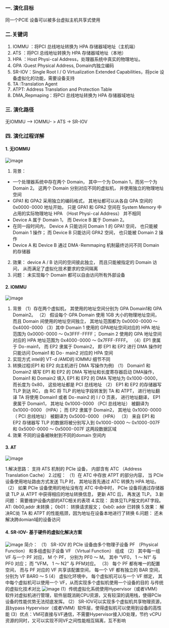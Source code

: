 ### 一. 演化目标
同一个PCIE 设备可以被多台虚拟主机共享式使用

### 二.关键词
1. IOMMU ：将PCI 总线地址转换为 HPA 存储器域地址（主机端）
2. ATS  ：将PCI 总线地址转换为 HPA 存储器域地址（本地）
3. HPA  ：Host Physi⁃cal Address，处理器系统中真实的物理地址。
4. GPA  :Guest Physical Address, Domain内独立编码
5. SR-IOV：Single Root I / O Virtualization Extended Capabilities，将pcie 设备虚拟化的功能，需要设备支持
6. TA  :Translation Agent
7. ATPT: Address Translation and Protection Table
8. DMA_Repmaping：将PCI 总线地址转换为 HPA 存储器域地址

### 三. 演化路径

无IOMMU --> IOMMU- > ATS -> SR-IOV

### 四. 演化过程详解
#### 1. 无IOMMU
![image](https://github.com/user-attachments/assets/8d846a1e-d360-410d-ac99-8999c9189a1b)

1. 背景：
  - 一个处理器系统中存在两个 Domain， 其中一个为 Domain 1，而另一个为 Domain 2。 这两个 Domain 分别对应不同的虚拟机， 并使用独立的物理地址空间
  - GPA1 和 GPA2 采用独立的编码格式， 其地址都可以从各自 GPA 空间的 0x0000⁃0000 地址开始， 只是 GPA1 和 GPA2 空间在 System Memory 中占用的实际物理地址 HPA （Host Physi⁃cal Address） 并不相同
  - Device A 属于 Domain 1， 而 Device B 属于 Domain 2。
  - 在同一段时间内， Device A 只能访问 Domain 1 的 GPA1 空间， 也只能被 Domain 1 操作； 而 Device B 只能访问 GPA2 空间， 也只能被 Domain 2 操作
  - Device A 和 Device B 通过 DMA⁃Remmaping 机制最终访问不同 Domain 的存储器
2. 效果：
   device A / B 访问的空间彼此独立， 而且只能被指定的 Domain 访问， 从而满足了虚拟化技术要求的空间隔离
3. 问题：
  未实现每个 Domain 都可以自由访问所有外部设备


#### 2. IOMMU
![image](https://github.com/user-attachments/assets/4ab68613-45c7-4057-b58d-7fa18bca264f)

1. 背景
  （1）存在两个虚拟机， 其使用的地址空间分别为 GPA Domain1和 GPA Domain2。
  （2） 假设每个 GPA Domain 使用 1GB 大小的物理地址空间， 而且 Domain 间使用的地址空间独立， 其地址范围都为 0x0000⁃0000 ～ 0x4000⁃0000
  （3）其中 Domain 1 使用的 GPA地址空间对应的 HPA 地址范围为 0x0000⁃0000 ～ 0x3FFF⁃FFFF； Domain 2 使用的 GPA 地址空间对应的 HPA 地址范围为 0x4000⁃0000 ～ 0x7FFF⁃FFFF。
  （4）EP1 隶属于 Do⁃main1， 而 EP2 隶属于 Domain2，  即 EP1 和 EP2 进行 DMA 操作时只能访问 Domain1 和 Do⁃  main2 对应的 HPA 空间
2. 实现方式
    intel的  VT⁃d /AMD的  IOMMU 细节不同
3. 转换过程(EP1 和 EP2 向主机进行 DMA 写操作为例)
   （1） Domain1 和 Domain2 填写 EP1 和 EP2 的 DMA 写地址和长度寄存器启动 DMA操作，  Domain1 和 Domain2 填入 EP1 和 EP2 的 DMA 写地址为 0x1000⁃0000， 而长度为 0x80， 这些地址都是 PCI 总线地址
   （2） EP1 和 EP2 的存储器写 TLP 到达 RC，  由 RC 将 TLP 的地址字段转发到 TA 和 ATPT， 进行地址翻译
            TA 将使用 Domain1 或者 Do⁃main2 的 I / O 页表， 进行地址翻译， 
            EP1 隶属于 Domain1， 其地址 0x1000⁃0000 （PCI 总线地址） 被翻译为 0x1000⁃0000 （HPA）； 
            而 EP2 隶属于 Domain2， 其地址 0x1000⁃0000 （ PCI 总线地址） 被翻译为 0x5000⁃0000 （HPA）
  （3） 来自 EP1 和 EP2 存储器写 TLP 的数据将被分别写入到 0x1000⁃0000 ～ 0x1000⁃007F和 0x5000⁃0000 ～ 0x5000⁃007F 这两段数据区域
4. 效果
 不同的设备被映射到不同的domain 空间内



#### 3. AT
![image](https://github.com/user-attachments/assets/00365819-cbb8-4e0d-991b-f10cba225254)

1.解决思路：
  支持 ATS 机制的 PCIe 设备， 内部含有 ATC （Address Translation Cache）
2.过程：
（1）在 ATC 中存放 ATPT 的部分内容， 当 PCIe 设备使用地址路由方式发送 TLP 时， 其地址首先通过 ATC 转换为 HPA 地址。
（2） 如果 PCIe 设备使用的地址没有在 ATC 中命中时， PCIe 设备将通过存储器读 TLP 从 ATPT 中获得相应的地址转换信息， 更新 ATC 后， 再发送 TLP。
3.新问题：
需要维护设备内部的ATC相关的表项
4.实现：
  具体见TLP报文的AT字段。
  AT:   0b00,addr 未转换； 0b01： 转换请求报文； 0xb0: addr 已转换
5.效果：
解决RC处 TA 和 ATPT 的性能瓶颈，因为地址在设备本地进行了转换
6.问题：
 还未解决跨domian域的设备访问


#### 4. SR-IOV- 基于硬件的虚拟化解决方案

![image](https://github.com/user-attachments/assets/f3c5d837-bd7f-4ebb-b607-279d208165b0)
简介：
  （1） SR⁃IOV 的 PCIe 设备由多个物理子设备 PF （Physical Function） 和多组虚拟子设备 VF （Virtual Function） 组成
  （2） 其中每一组 VF 与一个 PF 对应，  M 个 PF， 分别为 PF0 ～ M。 其中 “VF0， 1 ～ N1” 与 PF0 对应； 而 “VFM， 1 ～ N2” 与 PFM对应。
  （3）  每个 PF 都有唯一的配置空间， 而与 PF 对应的 VF 共享该配置空间， 每一个 VF 都有独立的 BAR 空间， 分别为 VF BAR0 ～ 5
    (4） 虚拟化环境中， 每个虚拟机可以与一个 VF 绑定，  其中每个虚拟机可以使用一个 VF，从而实现多个虚拟机使用一个设备的目的
与传统的虚拟化技术对比
![image](https://github.com/user-attachments/assets/fbe69ef6-dbc6-4d86-8cc4-80c235c76e9f)
    (1）传统虚拟化系统使用Hypervisor（或者VMM）软件对虚拟机进行管理，软件层既消耗CPU资源，又有较深的调用栈，使得PCIe设备的性能优势无法彻底发挥。
    (2） SR-IOV可以实现多个虚拟机共享物理资源，且bypass Hypervisor（或者VMM）软件层，使得虚拟机可以使用到设备的高性能
   (3）优点：VM可直接与VF通信，不需要Hypervisor接入IO处理，节约 vCPU资源的同时，又可以实现不同VF之间性能相互隔离，互不影响









